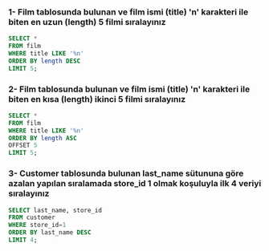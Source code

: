 ### 1- Film tablosunda bulunan ve film ismi (title) 'n' karakteri ile biten en uzun (length) 5 filmi sıralayınız

```sql
SELECT *
FROM film
WHERE title LIKE '%n'
ORDER BY length DESC
LIMIT 5;
```

### 2- Film tablosunda bulunan ve film ismi (title) 'n' karakteri ile biten en kısa (length) ikinci 5 filmi sıralayınız

```sql
SELECT *
FROM film
WHERE title LIKE '%n'
ORDER BY length ASC
OFFSET 5
LIMIT 5;
```

### 3- Customer tablosunda bulunan last_name sütununa göre azalan yapılan sıralamada store_id 1 olmak koşuluyla ilk 4 veriyi sıralayınız

```sql
SELECT last_name, store_id
FROM customer
WHERE store_id=1
ORDER BY last_name DESC
LIMIT 4;
```

